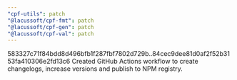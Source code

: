 ```yaml
---
"cpf-utils": patch
"@lacussoft/cpf-fmt": patch
"@lacussoft/cpf-gen": patch
"@lacussoft/cpf-val": patch
---
```


583327c71f84bdd8d496bfb1f287fbf7802d729b..84cec9dee81d0af2f52b3153fa410306e2fd13c6 Created GitHub Actions workflow to create changelogs, increase versions and publish to NPM registry.
